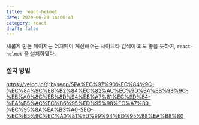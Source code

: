 ```yaml
---
title: react-helmet
date: 2020-06-29 16:06:41
category: react
draft: false
---
```


새롭게 만든 페이지는 더치페이 계산해주는 사이트라 검색이 되도 좋을 듯하여, `react-helmet` 을 설치하였다.

### 설치 방법

https://velog.io/@byseop/SPA%EC%97%90%EC%84%9C-%EC%84%9C%EB%B2%84%EC%82%AC%EC%9D%B4%EB%93%9C-%EB%A0%8C%EB%8D%94%EB%A7%81%EC%9D%84-%EA%B5%AC%EC%B6%95%ED%95%98%EC%A7%80-%EC%95%8A%EA%B3%A0-SEO-%EC%B5%9C%EC%A0%81%ED%99%94%ED%95%98%EA%B8%B0
